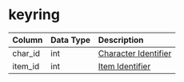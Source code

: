 # keyring

| Column | Data Type | Description |
| :--- | :--- | :--- |
| char\_id | int | [Character Identifier](character_data.md) |
| item\_id | int | [Item Identifier](../items/items.md) |

